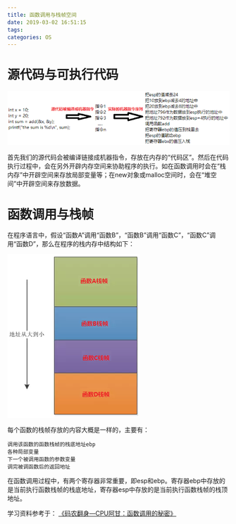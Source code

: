 ```yaml
---
title: 函数调用与栈帧空间
date: 2019-03-02 16:51:15
tags:
categories: OS
---
```


# 源代码与可执行代码

![](/images/os_frame_1_1.png)

首先我们的源代码会被编译链接成机器指令，存放在内存的“代码区”。然后在代码执行过程中，会在另外开辟内存空间来协助程序的执行。如在函数调用时会在“栈内存”中开辟空间来存放局部变量等；在new对象或malloc空间时，会在“堆空间”中开辟空间来存放数据。

# 函数调用与栈帧
在程序语言中，假设“函数A”调用“函数B”，“函数B”调用“函数C”，“函数C”调用“函数D”，那么在程序的栈内存中结构如下：

![](/images/os_frame_1_2.png)

每个函数的栈帧存放的内容大概是一样的，主要有：

    调用该函数的函数栈帧的栈底地址ebp
    各种局部变量
    下一个被调用函数的参数变量
    调完被调函数后的返回地址

在函数调用过程中，有两个寄存器非常重要，即esp和ebp。寄存器ebp中存放的是当前执行函数栈帧的栈底地址，寄存器esp中存放的是当前执行函数栈帧的栈顶地址。

学习资料参考于：
[《码农翻身—CPU阿甘：函数调用的秘密》](https://mp.weixin.qq.com/s/EoZyMgjEml_2rWu1dA85dA)
